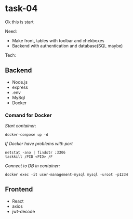 # task-04
Ok this is start

Need:
- Make front, tables with toolbar and chekboxes
- Backend with authentication and database(SQL maybe)


Tech:
## Backend
- Node.js
- express
- .env
- MySql
- Docker


### Comand for Docker
*Start container:*
```
docker-compose up -d
```

*If Docker have problems with port*
```
netstat -ano | findstr :3306
taskkill /PID <PID> /F
```

 *Connect to DB in container:*
```
docker exec -it user-management-mysql mysql -uroot -p1234
```

## Frontend
- React
- axios
- jwt-decode
